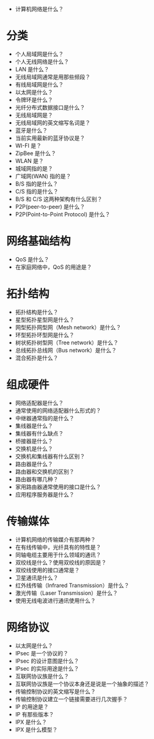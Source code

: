 * 计算机网络是什么？

# 分类
* 个人局域网是什么？
* 个人无线网络是什么？
* LAN 是什么？
* 无线局域网通常是用那些频段？
* 有线局域网是什么？
* 以太网是什么？
* 令牌环是什么？
* 光纤分布式数据接口是什么？
* 无线局域网是？
* 无线局域网的英文缩写名词是？
* 蓝牙是什么？
* 当前实用最新的蓝牙协议是？
* WI-FI 是？
* ZipBee 是什么？
* WLAN 是？
* 城域网指的是？
* 广域网(WAN) 指的是？
* B/S 指的是什么？
* C/S 指的是什么？
* B/S 和 C/S 这两种架构有什么区别？
* P2P(peer-to-peer) 是什么？
* P2P(Point-to-Point Protocol) 是什么？

# 网络基础结构
* QoS 是什么？
* 在家庭网络中，QoS 的用途是？

#	拓扑结构
* 拓扑结构是什么？
* 星型拓扑星型网是什么？
* 网型拓扑网型网（Mesh network）是什么？
* 环型拓扑环型网是什么？
* 树状拓扑树型网（Tree network）是什么？
* 总线拓扑总线网（Bus network）是什么？
* 混合拓扑是什么？

#	组成硬件
* 网络适配器是什么？
* 通常使用的网络适配器什么形式的？
* 中继器通常指的是什么？
* 集线器是什么？
* 集线器有什么缺点？
* 桥接器是什么？
* 交换机是什么？
* 交换机和集线器有什么区别？
* 路由器是什么？
* 路由器和交换机的区别？
* 路由器有哪几种？
* 家用路由器通常使用的接口是什么？
* 应用程序服务器是什么？

#	传输媒体
* 计算机网络的传输媒介有那两种？
* 在有线传输中，光纤具有的特性是？
* 同轴电缆主要用于什么领域的通讯？
* 双绞线是什么？使用双绞线的原因是？
* 双绞线使用的接口通常是？
* 卫星通讯是什么？
* 红外线传输（Infrared Transmission）是什么？
* 激光传输（Laser Transmission）是什么？
* 使用无线电波进行通讯使用什么？

#	网络协议
* 以太网是什么？
* IPsec 是一个协议的？
* IPsec 的设计意图是什么？
* IPsec 的实际用途是什么？
* 互联网协议族是什么？
* 互联网协议族是一个协议本身还是说是一个抽象的描述？
* 传输控制协议的英文缩写是什么？
* 传输控制协议建立一个链接需要进行几次握手？
* IP 的用途是？
* IP 有那些版本？
* IPX 是什么？
* IPX 是什么模型？
